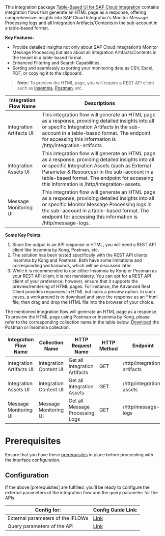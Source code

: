 This integration package [Table-Based UI for SAP Cloud Integration](https://github.com/nesun3/table-based-ui-sap-cloud-integration/blob/main/build/Table-Based%20UI%20for%20SAP%20Cloud%20Integration.zip) contains integration flows that generate an HTML page as a response, offering comprehensive insights into SAP Cloud Integration's Monitor Message Processing logs and all Integration Artifacts/Contents in the sub-account in a table-based format.

**Key Features:**

- Provide detailed insights not only about SAP Cloud Integration’s Monitor Message Processing but also about all Integration Artifacts/Contents in the tenant in a table-based format.
- Enhanced Filtering and Search Capabilities.
- Sorting and seamlessly exporting your monitoring data as CSV, Excel, PDF, or copying it to the clipboard.
>**Note:** To preview the HTML page, you will require a REST API client such as [Insomnia](https://insomnia.rest/), [Postman](https://www.postman.com/), etc.

| Integration Flow Name    | Descriptions                                                                                                                                                                                                                                                                                      |
|--------------------------|---------------------------------------------------------------------------------------------------------------------------------------------------------------------------------------------------------------------------------------------------------------------------------------------------|
| Integration Artifacts UI | This integration flow will generate an HTML page as a response, providing detailed insights into all or specific Integration Artifacts in the sub-account in a table-based format. The endpoint for accessing this information is /http/integration-artifacts.                                    |
| Integration Assets UI    | This integration flow will generate an HTML page as a response, providing detailed insights into all or specific Integration Assets (such as External Parameter & Resources) in the sub-account in a table-based format. The endpoint for accessing this information is /http/integration-assets. |
| Message Monitoring UI    | This integration flow will generate an HTML page as a response, providing detailed insights into all or specific Monitor Message Processing logs in the sub-account in a table-based format. The endpoint for accessing this information is /http/message-logs.                                   |


**Some Key Points:**

1. Since the output is an API response in HTML, you will need a REST API client like Insomnia by Kong, Postman, etc.
1. The solution has been tested specifically with the REST API clients Insomnia by Kong and Postman. Both have some limitations and corresponding workarounds, which will be discussed later.
1. While it is recommended to use either Insomnia by Kong or Postman as your REST API client, it is not mandatory. You can opt for a REST API client of your preference; however, ensure that it supports the preview/rendering of HTML pages. For instance, the Advanced Rest Client provides responses in HTML but lacks a preview option. In such cases, a workaround is to download and save the response as an *.html file, then drag and drop the HTML file into the browser of your choice.


The mentioned integration flow will generate an HTML page as a response. To preview the HTML page using Postman or Insomnia by Kong, please refer to the corresponding collection name in the table below. [Download](https://github.com/nesun3/table-based-ui-sap-cloud-integration/tree/main/build) the Postman or Insomnia collection.

| Integration Flow Name    | Collection Name        | HTTP Request Name               | HTTP Method | Endpoint                    |
|--------------------------|------------------------|---------------------------------|-------------|-----------------------------|
| Integration Artifacts UI | Integration Content UI | Get all Integration Artifacts   | GET         | /http/integration-artifacts |
| Integration Assets UI    | Integration Content UI | Get all Integration Assets      | GET         | /http/integration-assets    |
| Message Monitoring UI    | Message Monitoring UI  | Get all Message Processing Logs | GET         | /http/message-logs          |


# Prerequisites
Ensure that you have these [prerequisites](https://github.com/nesun3/table-based-ui-sap-cloud-integration/tree/main/.config#prerequisite) in place before proceeding with the interface configuration.

## Configuration

If the above [prerequisites] are fulfilled, you’ll be ready to configure the external parameters of the integration flow and the query parameter for the APIs.

| Config for:                       | Config Guide Link:                                                                                                       |
|-----------------------------------|--------------------------------------------------------------------------------------------------------------------------|
| External parameters of the IFLOWs | [Link](https://github.com/nesun3/table-based-ui-sap-cloud-integration/blob/main/.config/External%20parameters.md#external-parmeter-configuration-on-sap-cloud-integration)|
| Query parameters of the API       | [Link](https://github.com/nesun3/table-based-ui-sap-cloud-integration/blob/main/.config/Query%20parameters.md#endpoints) |
